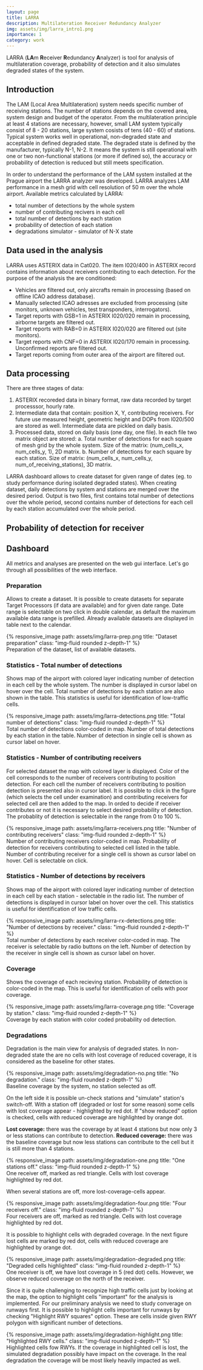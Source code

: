 ```yaml
---
layout: page
title: LARRA
description: Multilateration Receiver Redundancy Analyzer
img: assets/img/larra_intro1.png
importance: 1
category: work
---
```

LARRA (**LA**m **R**eceiver **R**edundancy **A**nalyzer) is tool for analysis of multilateration coverage, probability of detection and it also simulates degraded states of the system.

## Introduction
The LAM (Local Area Multilateration) system needs specific number of receiving stations. The number of stations depends on the covered area, system design and budget of the operator. From the multilateration principle at least 4 stations are necessary, however, small LAM system typically consist of 8 - 20 stations, large system cosists of tens (40 - 60) of stations. Typical system works well in operational, non-degraded state and acceptable in defined degraded state. The degraded state is defined by the manufacturer, typically N-1, N-2. It means the system is still operational with one or two non-functional stations (or more if defined so), the accuracy or probability of detection is reduced but still meets specification.

In order to understand the performance of the LAM system installed at the Prague airport the LARRA analyzer was developed. LARRA analyzes LAM performance in a mesh grid with cell resolution of 50 m over the whole airport. 
Available metrics calculated by LARRA:
  - total number of detections by the whole system
  - number of contributing recivers in each cell
  - total number of detections by each station
  - probability of detection of each station
  - degradations simulator - simulator of N-X state

## Data used in the analysis
LARRA uses ASTERIX data in Cat020. The item I020/400 in ASTERIX record contains information about receivers contributing to each detection. For the purpose of the analysis the are conditioned:
  - Vehicles are filtered out, only aircrafts remain in processing (based on offline ICAO address database).
  - Manually selected ICAO adresses are excluded from processing (site monitors, unknown vehicles, test transponders, interrogators).
  - Target reports with GSB=1 in ASTERIX I020/020 remain in processing, airborne targets are filtered out.
  - Target reports with RAB=0 in ASTERIX I020/020 are filtered out (site monitors).
  - Target reports with CNF=0 in ASTERIX I020/170 remain in processing. Unconfirmed reports are filtered out.
  - Target reports coming from outer area of the airport are filtered out.

## Data processing
There are three stages of data:
  1. ASTERIX recoreded data in binary format, raw data recorded by target processsor, hourly rate.
  2. Intermediate data that contain: position X, Y, contributing receivers. For future use measured height, geometric height and DOPs from I020/500 are stored as well. Intermediate data are pickled on daily basis.
  3. Processed data, stored on daily basis (one day, one file). In each file two matrix object are stored:
    a. Total number of detections for each square of mesh grid by the whole system. Size of the matrix: (num_cells_x, num_cells_y, 1), 2D matrix.
    b. Number of detections for each square by each station. Size of matrix: (num_cells_x, num_cells_y, num_of_receiving_stations), 3D matrix.

LARRA dashboard allows to create dataset for given range of dates (eg. to study performance during isolated degraded states). When creating dataset, daily detections by system and stations are merged over the desired period. Output is two files, first contains total number of detections over the whole period, second contains number of detections for each cell by each station accumulated over the whole period.

## Probability of detection for receiver

## Dashboard
All metrics and analyses are presented on the web gui interface. Let's go through all possibilities of the web interface.

### Preparation
Allows to create a dataset. It is possible to create datasets for separate Target Processors (if data are available) and for given date range. Date range is selectable on two click in double calendar, as default the maximum available data range is prefilled.
Already available datasets are displayed in table next to the calendar. 

<div class="row">
    <div class="col-sm mt-3 mt-md-0">
        {% responsive_image path: assets/img/larra-prep.png title: "Dataset preparation" class: "img-fluid rounded z-depth-1" %}
    </div>
</div>
<div class="caption">
    Preparation of the dataset, list of available datasets.
</div>

### Statistics - Total number of detections
Shows map of the airport with colored layer indicating number of detection in each cell by the whole system. The number is displayed in cursor label on hover over the cell. Total number of detections by each station are also shown in the table. This statistics is useful for identification of low-traffic cells.

<div class="row">
    <div class="col-sm mt-3 mt-md-0">
        {% responsive_image path: assets/img/larra-detections.png title: "Total number of detections" class: "img-fluid rounded z-depth-1" %}
    </div>
</div>
<div class="caption">
    Total number of detections color-coded in map. Number of total detections by each station in the table. Number of detection in single cell is shown as cursor label on hover.
</div>

### Statistics - Number of contributing receivers
For selected dataset the map with colored layer is displayed. Color of the cell corresponds to the number of receivers contributing to position detection. For each cell the number of receivers contributing to position detection is presented also in cursor label. It is possible to click in the figure (which selects the cell under examination) and contributing receivers for selected cell are then added to the map.
In orded to decide if receiver contributes or not it is necessary to select desired probability of detection. The probablity of detection is selectable in the range from 0 to 100 %.

<div class="row">
    <div class="col-sm mt-3 mt-md-0">
        {% responsive_image path: assets/img/larra-receivers.png title: "Number of contributing receivers" class: "img-fluid rounded z-depth-1" %}
    </div>
</div>
<div class="caption">
    Number of contributing receivers color-coded in map. Probability of detection for receivers contributing to selected cell listed in the table. Number of contributing receiver for a single cell is shown as cursor label on hover. Cell is selectable on click.
</div>

### Statistics - Number of detections by receivers
Shows map of the airport with colored layer indicating number of detection in each cell by each station - selectable in the radio list. The number of detections is displayed in cursor label on hover over the cell. This statistics is useful for identification of low traffic cells.

<div class="row">
    <div class="col-sm mt-3 mt-md-0">
        {% responsive_image path: assets/img/larra-rx-detections.png title: "Number of detections by receiver." class: "img-fluid rounded z-depth-1" %}
    </div>
</div>
<div class="caption">
    Total number of detections by each receiver color-coded in map. The receiver is selectable by radio buttons on the left. Number of detection by the receiver in single cell is shown as cursor label on hover.
</div>

### Coverage
Shows the coverage of each recieving station. Probability of detection is color-coded in the map. This is useful for identification of cells with poor coverage.

<div class="row">
    <div class="col-sm mt-3 mt-md-0">
        {% responsive_image path: assets/img/larra-coverage.png title: "Coverage by station." class: "img-fluid rounded z-depth-1" %}
    </div>
</div>
<div class="caption">
    Coverage by each station with color coded probability od detection.
</div>

### Degradations
Degradation is the main view for analysis of degraded states. In non-degraded state the are no cells with lost coverage of reduced coverage, it is considered as the baseline for other states. 

<div class="row">
    <div class="col-sm mt-3 mt-md-0">
        {% responsive_image path: assets/img/degradation-no.png title: "No degradation." class: "img-fluid rounded z-depth-1" %}
    </div>
</div>
<div class="caption">
    Baseline coverage by the system, no station selected as off.
</div>

On the left side it is possible un-check stations and "simulate" station's switch-off. With a station off (degraded or lost for some reason) some cells with lost coverage appear - highlighted by red dot. If "show reduced" option is checked, cells with reduced coverage are highlighted by orange dot.

**Lost coverage:** there was the coverage by at least 4 stations but now only 3 or less stations can contribute to detection.
**Reduced coverage:** there was the baseline coverage but now less stations can contribute to the cell but it is still more than 4 stations.

<div class="row">
    <div class="col-sm mt-3 mt-md-0">
        {% responsive_image path: assets/img/degradation-one.png title: "One stations off." class: "img-fluid rounded z-depth-1" %}
    </div>
</div>
<div class="caption">
    One receiver off, marked as red triangle. Cells with lost coverage highlighted by red dot.
</div>

When several stations are off, more lost-coverage-cells appear. 

<div class="row">
    <div class="col-sm mt-3 mt-md-0">
        {% responsive_image path: assets/img/degradation-four.png title: "Four receivers off." class: "img-fluid rounded z-depth-1" %}
    </div>
</div>
<div class="caption">
    Four receivers are off, marked as red triangle. Cells with lost coverage highlighted by red dot.
</div>

It is possible to highlight cells with degraded coverage. In the next figure lost cells are marked by red dot, cells with reduced coverage are highlighted by orange dot.

<div class="row">
    <div class="col-sm mt-3 mt-md-0">
        {% responsive_image path: assets/img/degradation-degraded.png title: "Degraded cells highlighted" class: "img-fluid rounded z-depth-1" %}
    </div>
</div>
<div class="caption">
    One receiver is off, we have lost coverage in 5 (red dot) cells. However, we observe reduced coverage on the north of the receiver.
</div>

Since it is quite challenging to recognize high traffic cells just by looking at the map, the option to highlight cells "important" for the analysis is implemented. For our preliminary analysis we need to study converage on runways first. It is possible to highlight cells important for runways by checking "Highlight RWY squares" option. These are cells inside given RWY polygon with significant number of detections.

<div class="row">
    <div class="col-sm mt-3 mt-md-0">
        {% responsive_image path: assets/img/degradation-highlight.png title: "Highlighted RWY cells." class: "img-fluid rounded z-depth-1" %}
    </div>
</div>
<div class="caption">
    Highlighted cells fow RWYs. If the coverage in highlighted cell is lost, the simulated degradation possibly have impact on the coverage. In the real degradation the coverage will be most likely heavily impacted as well.
</div>
